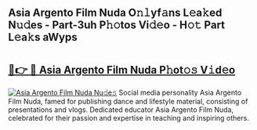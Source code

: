 ## Asia Argento Film Nuda O𝚗𝚕yf𝚊ns L𝚎a𝚔ed N𝚞𝚍es - Part-3uh P𝚑𝚘tos Vi𝚍𝚎o - H𝚘𝚝 Part L𝚎a𝚔s aWyps

# <h2><a href="http://kfc632.oniu.top/?m=Asia+Argento+Film+Nuda">🔗👉 🔴 Asia Argento Film Nuda P𝚑ot𝚘𝚜 V𝚒d𝚎o</a></h2>

[![Asia Argento Film Nuda Nu𝚍e𝚜](https://i.imgur.com/0qMVB7G.gif)](http://kfc632.oniu.top/?m=Asia+Argento+Film+Nuda)
Social media personality Asia Argento Film Nuda, famed for publishing dance and lifestyle material, consisting of presentations and vlogs. Dedicated educator Asia Argento Film Nuda, celebrated for their passion and expertise in teaching and inspiring others.  
